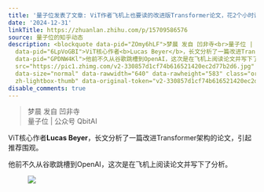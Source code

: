 ```yaml
---
title: '量子位发表了文章: ViT作者飞机上也要读的改进版Transformer论文，花2个小时详细批注解读分享出来'
date: '2024-12-31'
linkTitle: https://zhuanlan.zhihu.com/p/15709586576
source: 量子位的知乎动态
description: <blockquote data-pid="ZOmy6hLF">梦晨 发自 凹非寺<br>量子位 | 公众号 QbitAI</blockquote><p
  data-pid="6LpVoGBI">ViT核心作者<b>Lucas Beyer</b>，长文分析了一篇改进Transformer架构的论文，引起推荐围观。</p><p
  data-pid="GPDNW4Kl">他前不久从谷歌跳槽到OpenAI，这次是在飞机上阅读论文并写下了分析。</p><figure data-size="normal"><img
  src="https://pic1.zhimg.com/v2-330857d1cf74b616521420ec2d77b2d6.jpg" data-caption=""
  data-size="normal" data-rawwidth="640" data-rawheight="583" class="origin_image
  zh-lightbox-thumb" data-original-token="v2-330857d1cf74b616521420ec2d77b2d6" ...
disable_comments: true
---
```

<blockquote data-pid="ZOmy6hLF">梦晨 发自 凹非寺<br>量子位 | 公众号 QbitAI</blockquote><p data-pid="6LpVoGBI">ViT核心作者<b>Lucas Beyer</b>，长文分析了一篇改进Transformer架构的论文，引起推荐围观。</p><p data-pid="GPDNW4Kl">他前不久从谷歌跳槽到OpenAI，这次是在飞机上阅读论文并写下了分析。</p><figure data-size="normal"><img src="https://pic1.zhimg.com/v2-330857d1cf74b616521420ec2d77b2d6.jpg" data-caption="" data-size="normal" data-rawwidth="640" data-rawheight="583" class="origin_image zh-lightbox-thumb" data-original-token="v2-330857d1cf74b616521420ec2d77b2d6" ...